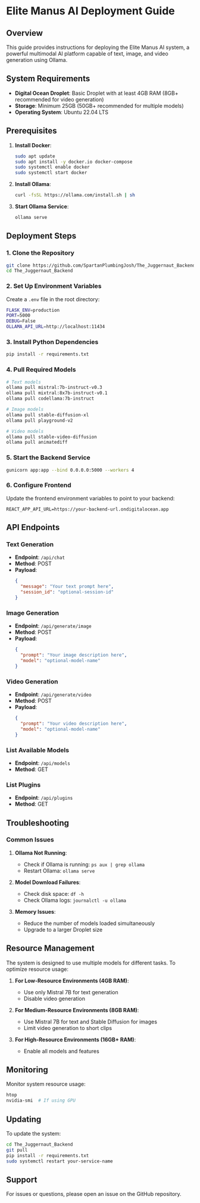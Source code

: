 # Elite Manus AI Deployment Guide

## Overview

This guide provides instructions for deploying the Elite Manus AI system, a powerful multimodal AI platform capable of text, image, and video generation using Ollama.

## System Requirements

- **Digital Ocean Droplet**: Basic Droplet with at least 4GB RAM (8GB+ recommended for video generation)
- **Storage**: Minimum 25GB (50GB+ recommended for multiple models)
- **Operating System**: Ubuntu 22.04 LTS

## Prerequisites

1. **Install Docker**:
   ```bash
   sudo apt update
   sudo apt install -y docker.io docker-compose
   sudo systemctl enable docker
   sudo systemctl start docker
   ```

2. **Install Ollama**:
   ```bash
   curl -fsSL https://ollama.com/install.sh | sh
   ```

3. **Start Ollama Service**:
   ```bash
   ollama serve
   ```

## Deployment Steps

### 1. Clone the Repository

```bash
git clone https://github.com/SpartanPlumbingJosh/The_Juggernaut_Backend.git
cd The_Juggernaut_Backend
```

### 2. Set Up Environment Variables

Create a `.env` file in the root directory:

```bash
FLASK_ENV=production
PORT=5000
DEBUG=False
OLLAMA_API_URL=http://localhost:11434
```

### 3. Install Python Dependencies

```bash
pip install -r requirements.txt
```

### 4. Pull Required Models

```bash
# Text models
ollama pull mistral:7b-instruct-v0.3
ollama pull mixtral:8x7b-instruct-v0.1
ollama pull codellama:7b-instruct

# Image models
ollama pull stable-diffusion-xl
ollama pull playground-v2

# Video models
ollama pull stable-video-diffusion
ollama pull animatediff
```

### 5. Start the Backend Service

```bash
gunicorn app:app --bind 0.0.0.0:5000 --workers 4
```

### 6. Configure Frontend

Update the frontend environment variables to point to your backend:

```
REACT_APP_API_URL=https://your-backend-url.ondigitalocean.app
```

## API Endpoints

### Text Generation
- **Endpoint**: `/api/chat`
- **Method**: POST
- **Payload**:
  ```json
  {
    "message": "Your text prompt here",
    "session_id": "optional-session-id"
  }
  ```

### Image Generation
- **Endpoint**: `/api/generate/image`
- **Method**: POST
- **Payload**:
  ```json
  {
    "prompt": "Your image description here",
    "model": "optional-model-name"
  }
  ```

### Video Generation
- **Endpoint**: `/api/generate/video`
- **Method**: POST
- **Payload**:
  ```json
  {
    "prompt": "Your video description here",
    "model": "optional-model-name"
  }
  ```

### List Available Models
- **Endpoint**: `/api/models`
- **Method**: GET

### List Plugins
- **Endpoint**: `/api/plugins`
- **Method**: GET

## Troubleshooting

### Common Issues

1. **Ollama Not Running**:
   - Check if Ollama is running: `ps aux | grep ollama`
   - Restart Ollama: `ollama serve`

2. **Model Download Failures**:
   - Check disk space: `df -h`
   - Check Ollama logs: `journalctl -u ollama`

3. **Memory Issues**:
   - Reduce the number of models loaded simultaneously
   - Upgrade to a larger Droplet size

## Resource Management

The system is designed to use multiple models for different tasks. To optimize resource usage:

1. **For Low-Resource Environments (4GB RAM)**:
   - Use only Mistral 7B for text generation
   - Disable video generation

2. **For Medium-Resource Environments (8GB RAM)**:
   - Use Mistral 7B for text and Stable Diffusion for images
   - Limit video generation to short clips

3. **For High-Resource Environments (16GB+ RAM)**:
   - Enable all models and features

## Monitoring

Monitor system resource usage:
```bash
htop
nvidia-smi  # If using GPU
```

## Updating

To update the system:
```bash
cd The_Juggernaut_Backend
git pull
pip install -r requirements.txt
sudo systemctl restart your-service-name
```

## Support

For issues or questions, please open an issue on the GitHub repository.
